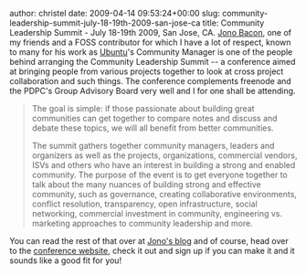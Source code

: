 author: christel
date: 2009-04-14 09:53:24+00:00
slug: community-leadership-summit-july-18-19th-2009-san-jose-ca
title: Community Leadership Summit - July 18-19th 2009, San Jose, CA.
[Jono Bacon](http://jonobacon.org), one of my friends and a FOSS contributor for which I have a lot of respect, known to many for his work as [Ubuntu](http://www.ubuntu.com)'s Community Manager is one of the people behind arranging the Community Leadership Summit -- a conference aimed at bringing people from various projects together to look at cross project collaboration and such things. The conference complements freenode and the PDPC's Group Advisory Board very well and I for one shall be attending.


<blockquote>The goal is simple: if those passionate about building great communities can get together to compare notes and discuss and debate these topics, we will all benefit from better communities.

The summit gathers together community managers, leaders and organizers as well as the projects, organizations, commercial vendors, ISVs and others who have an interest in building a strong and enabled community. The purpose of the event is to get everyone together to talk about the many nuances of building strong and effective community, such as governance, creating collaborative environments, conflict resolution, transparency, open infrastructure, social networking, commercial investment in community, engineering vs. marketing approaches to community leadership and more.</blockquote>


You can read the rest of that over at [Jono's blog](http://www.jonobacon.org/2009/04/12/community-leadership-summit-2009/) and of course, head over to the [conference website](http://www.communityleadershipsummit.com/), check it out and sign up if you can make it and it sounds like a good fit for you!
